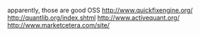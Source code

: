 apparently, those are good OSS
http://www.quickfixengine.org/
http://quantlib.org/index.shtml
http://www.activequant.org/
http://www.marketcetera.com/site/
